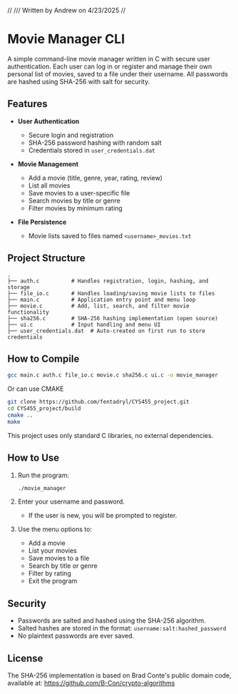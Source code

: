 //
/// Written by Andrew on 4/23/2025
//

# Movie Manager CLI

A simple command-line movie manager written in C with secure user authentication. Each user can log in or register and manage their own personal list of movies, saved to a file under their username. All passwords are hashed using SHA-256 with salt for security.

## Features

- **User Authentication**
  - Secure login and registration
  - SHA-256 password hashing with random salt
  - Credentials stored in `user_credentials.dat`

- **Movie Management**
  - Add a movie (title, genre, year, rating, review)
  - List all movies
  - Save movies to a user-specific file
  - Search movies by title or genre
  - Filter movies by minimum rating

- **File Persistence**
  - Movie lists saved to files named `<username>_movies.txt`

## Project Structure

```
.
├── auth.c          # Handles registration, login, hashing, and storage
├── file_io.c       # Handles loading/saving movie lists to files
├── main.c          # Application entry point and menu loop
├── movie.c         # Add, list, search, and filter movie functionality
├── sha256.c        # SHA-256 hashing implementation (open source)
├── ui.c            # Input handling and menu UI
├── user_credentials.dat  # Auto-created on first run to store credentials
```

## How to Compile

```bash
gcc main.c auth.c file_io.c movie.c sha256.c ui.c -o movie_manager
```

Or can use CMAKE
```bash
git clone https://github.com/fentadryl/CYS455_project.git
cd CYS455_project/build
cmake ..
make
```

This project uses only standard C libraries, no external dependencies.

## How to Use

1. Run the program:
   ```bash
   ./movie_manager
   ```

2. Enter your username and password.
   - If the user is new, you will be prompted to register.

3. Use the menu options to:
   - Add a movie
   - List your movies
   - Save movies to a file
   - Search by title or genre
   - Filter by rating
   - Exit the program

## Security

- Passwords are salted and hashed using the SHA-256 algorithm.
- Salted hashes are stored in the format: `username:salt:hashed_password`
- No plaintext passwords are ever saved.

## License

The SHA-256 implementation is based on Brad Conte's public domain code, available at: https://github.com/B-Con/crypto-algorithms

